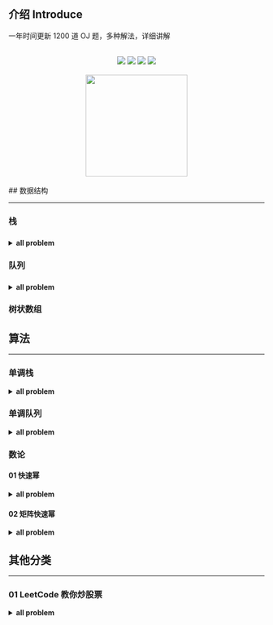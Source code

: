 ## 介绍  Introduce

一年时间更新 1200 道  OJ 题，多种解法，详细讲解



<br>

<div align="center">
    <a href="#"> <img src="https://img.shields.io/badge/language-C-orange"></a>
    <a href="#"> <img src="https://img.shields.io/badge/language-C++-purple"></a>
    <a href="#"> <img src="https://img.shields.io/badge/language-Java-green"></a>
    <a href="#weixin"> <img src="https://img.shields.io/badge/%E5%BE%AE%E4%BF%A1%E5%85%AC%E4%BC%97%E5%8F%B7-%E4%B8%8D%E4%BC%9A%E7%BC%96%E7%A8%8B%E7%9A%84%E7%A8%8B%E5%BA%8F%E5%9C%86-blue"></a>
</div>

<br>

<div align="center">
    <img src="https://hairrrrr.github.io/assets/2020-11-27-4.png" width="200px">
</div>
<br>






<div>
## 数据结构 



***



### 栈 

### 

<details><summary><b>all problem</b></summary>
<p>




</p>
</details>



### 队列

### 

<details><summary><b>all problem</b></summary>
<p>




</p>
</details>



### 树状数组





## 算法



***



### 单调栈 



<details><summary><b>all problem</b></summary>
<p>




</p>
</details>



### 单调队列



<details><summary><b>all problem</b></summary>
<p>



</p>
</details>

### 数论



#### 01 快速幂 



<details><summary><b>all problem</b></summary>
<p>



| 题目             | 备注 |
| ---------------- | ---- |
| [01_Pow(x, n)]() |      |
| [02_超级次方]()  |      |



</p>
</details>



#### 02 矩阵快速幂



<details><summary><b>all problem</b></summary>
<p>



| 题目                  | 备注 |
| --------------------- | ---- |
| [01_斐波那契额数列]() |      |
|                       |      |



</p>
</details>



## 其他分类



***



### 01 LeetCode 教你炒股票



<details><summary><b>all problem</b></summary>
<p>



| 题目                              | 备注 |
| --------------------------------- | ---- |
| [1  买卖股票的最佳时机]()         |      |
| [2 买卖股票的最佳时机 II]()       |      |
| [3. 买卖股票的最佳时机 III]()     |      |
| [4. 买卖股票的最佳时机 IV]()      |      |
| [5. 买卖股票的最佳时机含手续费]() |      |
| [6. 最佳买卖股票时机含冷冻期]()   |      |



</p>
</details>



<a href=""></a>

<a href=""></a>

<a href=""></a>

</div>



</br>


